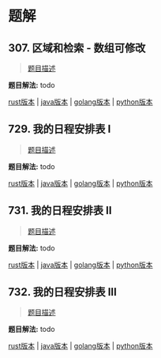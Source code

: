 # 题解

## 307. 区域和检索 - 数组可修改

> [题目描述](https://leetcode-cn.com/problems/range-sum-query-mutable/)

**题目解法:** todo

[rust版本](../../../codes/rust/307.区域和检索-数组可修改.rs) |
[java版本](../../../codes/java/307.区域和检索-数组可修改.java) |
[golang版本](../../../codes/golang/307.区域和检索-数组可修改.go) |
[python版本](../../../codes/python/307.区域和检索-数组可修改.py)


## 729. 我的日程安排表 I

> [题目描述](https://leetcode-cn.com/problems/my-calendar-i/)

**题目解法:** todo

[rust版本](../../../codes/rust/729.我的日程安排表-i.rs) |
[java版本](../../../codes/java/729.我的日程安排表-i.java) |
[golang版本](../../../codes/golang/729.我的日程安排表-i.go) |
[python版本](../../../codes/python/729.我的日程安排表-i.py)

## 731. 我的日程安排表 II

> [题目描述](https://leetcode-cn.com/problems/my-calendar-ii/)

**题目解法:** todo

[rust版本](../../../codes/rust/731.我的日程安排表-ii.rs) |
[java版本](../../../codes/java/731.我的日程安排表-ii.java) |
[golang版本](../../../codes/golang/731.我的日程安排表-ii.go) |
[python版本](../../../codes/python/731.我的日程安排表-ii.py)

## 732. 我的日程安排表 III

> [题目描述](https://leetcode-cn.com/problems/my-calendar-iii/)

**题目解法:** todo

[rust版本](../../../codes/rust/732.我的日程安排表-iii.rs) |
[java版本](../../../codes/java/732.我的日程安排表-iii.java) |
[golang版本](../../../codes/golang/732.我的日程安排表-iii.go) |
[python版本](../../../codes/python/732.我的日程安排表-iii.py)